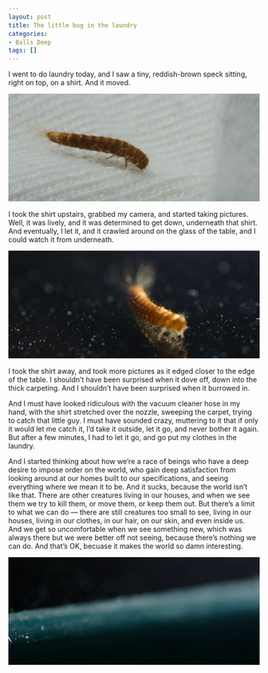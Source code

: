 ```yaml
---
layout: post
title: The little bug in the laundry
categories:
- Balls Deep
tags: []
---
```

I went to do laundry today, and I saw a tiny, reddish-brown speck sitting, right on top, on a shirt. And it moved.

![](/assets/2011/05/DSC_2072.jpg)

I took the shirt upstairs, grabbed my camera, and started taking pictures. Well, it was lively, and it was determined to get down, underneath that shirt. And eventually, I let it, and it crawled around on the glass of the table, and I could watch it from underneath.

![](/assets/2011/05/DSC_2082.jpg)

I took the shirt away, and took more pictures as it edged closer to the edge of the table. I shouldn&rsquo;t have been surprised when it dove off, down into the thick carpeting. And I shouldn&rsquo;t have been surprised when it burrowed in.

And I must have looked ridiculous with the vacuum cleaner hose in my hand, with the shirt stretched over the nozzle, sweeping the carpet, trying to catch that little guy. I must have sounded crazy, muttering to it that if only it would let me catch it, I&rsquo;d take it outside, let it go, and never bother it again. But after a few minutes, I had to let it go, and go put my clothes in the laundry.

And I started thinking about how we&rsquo;re a race of beings who have a deep desire to impose order on the world, who gain deep satisfaction from looking around at our homes built to our specifications, and seeing everything where we mean it to be. And it sucks, because the world isn&rsquo;t like that. There are other creatures living in our houses, and when we see them we try to kill them, or move them, or keep them out. But there&rsquo;s a limit to what we can do &mdash;&nbsp;there are still creatures too small to see, living in our houses, living in our clothes, in our hair, on our skin, and even inside us. And we get so uncomfortable when we see something new, which was always there but we were better off not seeing, because there&rsquo;s nothing we can do. And that&rsquo;s OK, becuase it makes the world so damn interesting.

![](/assets/2011/05/DSC_2084.jpg)
